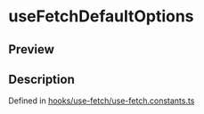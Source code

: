 
      
# useFetchDefaultOptions

<div class="api-docs__section" data-reactroot="">

## Preview

</div><div class="api-docs__section" data-reactroot="">

## Description

</div><div class="api-docs__description" data-reactroot=""><span class="api-docs__do-not-parse">



</span></div><div class="api-docs__definition" data-reactroot="">

Defined in [hooks/use-fetch/use-fetch.constants.ts](https://github.com/BetterTyped/hyper-fetch/blob/089b54eb/packages/react/src/hooks/use-fetch/use-fetch.constants.ts#L9)

</div>